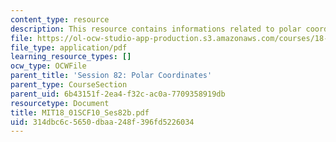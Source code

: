 ```yaml
---
content_type: resource
description: This resource contains informations related to polar coordinates.
file: https://ol-ocw-studio-app-production.s3.amazonaws.com/courses/18-01sc-single-variable-calculus-fall-2010/314dbc6c5650dbaa248f396fd5226034_MIT18_01SCF10_Ses82b.pdf
file_type: application/pdf
learning_resource_types: []
ocw_type: OCWFile
parent_title: 'Session 82: Polar Coordinates'
parent_type: CourseSection
parent_uid: 6b43151f-2ea4-f32c-ac0a-7709358919db
resourcetype: Document
title: MIT18_01SCF10_Ses82b.pdf
uid: 314dbc6c-5650-dbaa-248f-396fd5226034
---
```

